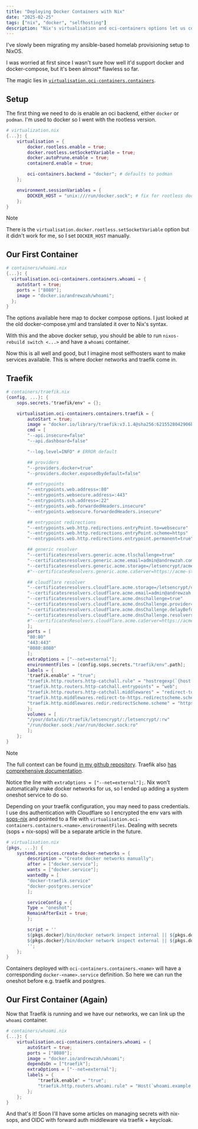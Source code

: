 ```yaml
---
title: "Deploying Docker Containers with Nix"
date: "2025-02-25"
tags: ["nix", "docker", "selfhosting"]
description: "Nix's virtualisation and oci-containers options let us configure container deployments."
---
```


I've slowly been migrating my ansible-based homelab provisioning setup to NixOS.

I was worried at first since I wasn't sure how well it'd support docker and
docker-compose, but it's been almost\* flawless so far.

The magic lies in
[`virtualisation.oci-containers.containers`](https://search.nixos.org/options?channel=24.11&from=0&size=50&sort=relevance&type=packages&query=virtualisation.oci-containers.containers).

## Setup

The first thing we need to do is enable an oci backend, either `docker` or
`podman`. I'm used to docker so I went with the rootless version.

```nix
# virtualization.nix
{...}: {
    virtualisation = {
        docker.rootless.enable = true;
        docker.rootless.setSocketVariable = true;
        docker.autoPrune.enable = true;
        containerd.enable = true;

        oci-containers.backend = "docker"; # defaults to podman
    };

    environment.sessionVariables = {
        DOCKER_HOST = "unix:///run/docker.sock"; # fix for rootless docker
    };
}
```

> [!NOTE]
> There is the `virtualisation.docker.rootless.setSocketVariable` option but it
> didn't work for me, so I set `DOCKER_HOST` manually.

## Our First Container

```nix
# containers/whoami.nix
{...}: {
  virtualisation.oci-containers.containers.whoami = {
    autoStart = true;
    ports = ["8080"];
    image = "docker.io/andrewzah/whoami";
  };
}
```

The options available here map to docker compose options. I just looked at the
old docker-compose.yml and translated it over to Nix's syntax.

With this and the above docker setup, you should be able to run
`nixos-rebuild switch <...>` and have a `whoami` container.

Now this is all well and good, but I imagine most selfhosters want to make
services available. This is where docker networks and traefik come in.

## Traefik

```nix
# containers/traefik.nix
{config, ...}: {
    sops.secrets."traefik/env" = {};

    virtualisation.oci-containers.containers.traefik = {
        autoStart = true;
        image = "docker.io/library/traefik:v3.1.4@sha256:6215528042906b25f23fcf51cc5bdda29e078c6e84c237d4f59c00370cb68440";
        cmd = [
        "--api.insecure=false"
        "--api.dashboard=false"

        "--log.level=INFO" # ERROR default

        ## providers
        "--providers.docker=true"
        "--providers.docker.exposedbydefault=false"

        ## entrypoints
        "--entrypoints.web.address=:80"
        "--entrypoints.websecure.address=:443"
        "--entrypoints.ssh.address=:22"
        "--entrypoints.web.forwardedHeaders.insecure"
        "--entrypoints.websecure.forwardedHeaders.insecure"

        ## entrypoint redirections
        "--entrypoints.web.http.redirections.entryPoint.to=websecure"
        "--entrypoints.web.http.redirections.entryPoint.scheme=https"
        "--entrypoints.web.http.redirections.entrypoint.permanent=true"

        ## generic resolver
        "--certificatesresolvers.generic.acme.tlschallenge=true"
        "--certificatesresolvers.generic.acme.email=admin@andrewzah.com"
        "--certificatesresolvers.generic.acme.storage=/letsencrypt/acme.json"
        #"--certificatesResolvers.generic.acme.caServer=https://acme-staging-v02.api.letsencrypt.org/directory"

        ## cloudflare resolver
        "--certificatesresolvers.cloudflare.acme.storage=/letsencrypt/cloudflare-acme.json"
        "--certificatesresolvers.cloudflare.acme.email=admin@andrewzah.com"
        "--certificatesresolvers.cloudflare.acme.dnschallenge=true"
        "--certificatesresolvers.cloudflare.acme.dnsChallenge.provider=cloudflare"
        "--certificatesresolvers.cloudflare.acme.dnsChallenge.delayBeforeCheck=0"
        "--certificatesresolvers.cloudflare.acme.dnsChallenge.resolvers=1.1.1.1:53"
        #"--certificatesResolvers.cloudflare.acme.caServer=https://acme-staging-v02.api.letsencrypt.org/directory"
        ];
        ports = [
        "80:80"
        "443:443"
        "8080:8080"
        ];
        extraOptions = ["--net=external"];
        environmentFiles = [config.sops.secrets."traefik/env".path];
        labels = {
        "traefik.enable" = "true";
        "traefik.http.routers.http-catchall.rule" = "hostregexp(`{host:.+}`)";
        "traefik.http.routers.http-catchall.entrypoints" = "web";
        "traefik.http.routers.http-catchall.middlewares" = "redirect-to-https@docker";
        "traefik.http.middlewares.redirect-to-https.redirectscheme.scheme" = "https";
        "traefik.http.middlewares.redir.redirectScheme.scheme" = "https";
        };
        volumes = [
        "/your/data/dir/traefik/letsencrypt/:/letsencrypt/:rw"
        "/run/docker.sock:/var/run/docker.sock:ro"
        ];
    };
}
```

> [!NOTE]
> The full context can be found
> [in my github repository](https://github.com/andrewzah/nix-homelab/blob/47dddab00bd3ba8c7e4cc2659f080beb3540562b/hosts/falcon/containers/traefik.nix).
> Traefik also
> [has comprehensive documentation](https://doc.traefik.io/traefik/).

Notice the line with `extraOptions = ["--net=external"];`. Nix won't
automatically make docker networks for us, so I ended up adding a system oneshot
service to do so.

Depending on your traefik configuration, you may need to pass credentials. I use
dns authentication with Cloudflare so I encrypted the env vars with
[sops-nix](https://github.com/Mic92/sops-nix) and pointed to a file with
`virtualisation.oci-containers.containers.<name>.environmentFiles`. Dealing with
secrets (sops + nix-sops) will be a separate article in the future.

```nix
# virtualisation.nix
{pkgs, ...}: {
    systemd.services.create-docker-networks = {
        description = "Create docker networks manually";
        after = ["docker.service"];
        wants = ["docker.service"];
        wantedBy = [
        "docker-traefik.service"
        "docker-postgres.service"
        ];

        serviceConfig = {
        Type = "oneshot";
        RemainAfterExit = true;
        };

        script = ''
        ${pkgs.docker}/bin/docker network inspect internal || ${pkgs.docker}/bin/docker network create internal
        ${pkgs.docker}/bin/docker network inspect external || ${pkgs.docker}/bin/docker network create external
        '';
    };
}
```

Containers deployed with `oci-containers.containers.<name>` will have a
corresponding `docker-<name>.service` definition. So here we can run the oneshot
before e.g. traefik and postgres.

## Our First Container (Again)

Now that Traefik is running and we have our networks, we can link up the
`whoami` container.

```nix
# containers/whoami.nix
{...}: {
    virtualisation.oci-containers.containers.whoami = {
        autoStart = true;
        ports = ["8080"];
        image = "docker.io/andrewzah/whoami";
        dependsOn = ["traefik"];
        extraOptions = ["--net=external"];
        labels = {
            "traefik.enable" = "true";
            "traefik.http.routers.whoami.rule" = "Host(`whoami.example.com`)";
        };
    };
}
```

And that's it! Soon I'll have some articles on managing secrets with nix-sops,
and OIDC with forward auth middleware via traefik + keycloak.

